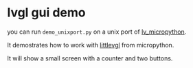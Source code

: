 # lvgl gui demo

you can run `demo_unixport.py` on a unix port of [lv_micropython](https://github.com/littlevgl/lv_micropython/).

It demostrates how to work with [littlevgl](https://littlevgl.com) from micropython.

It will show a small screen with a counter and two buttons.


